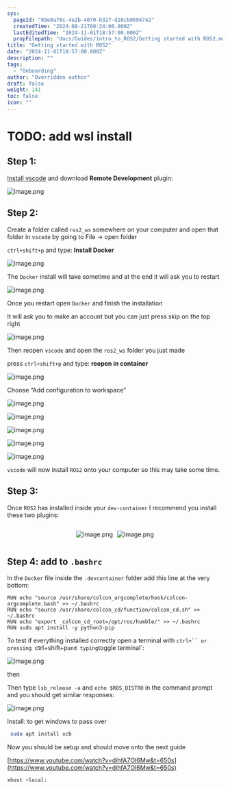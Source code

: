 ```yaml
---
sys:
  pageId: "89e0a78c-4e2b-4070-b327-d28cb0694742"
  createdTime: "2024-08-21T00:24:00.000Z"
  lastEditedTime: "2024-11-01T18:57:00.000Z"
  propFilepath: "docs/Guides/intro_to_ROS2/Getting started with ROS2.md"
title: "Getting started with ROS2"
date: "2024-11-01T18:57:00.000Z"
description: ""
tags:
  - "Onboarding"
author: "Overridden author"
draft: false
weight: 141
toc: false
icon: ""
---
```


# TODO: add wsl install

## Step 1:

[Install vscode](https://code.visualstudio.com/download) and download **Remote Development** plugin:

![image.png](https://prod-files-secure.s3.us-west-2.amazonaws.com/d518164a-d88e-44d1-a4ee-3adb3bd8bce0/efb52993-1881-4a40-b95e-6f020334f022/image.png?X-Amz-Algorithm=AWS4-HMAC-SHA256&X-Amz-Content-Sha256=UNSIGNED-PAYLOAD&X-Amz-Credential=ASIAZI2LB4662NN3RZBW%2F20250308%2Fus-west-2%2Fs3%2Faws4_request&X-Amz-Date=20250308T140135Z&X-Amz-Expires=3600&X-Amz-Security-Token=IQoJb3JpZ2luX2VjEBUaCXVzLXdlc3QtMiJHMEUCIDhNZYCLrqA7hQl9Ew%2F27D%2F4mJsxoORD%2BCQUsIs5wvhDAiEA%2FcdU8f5wtZE8KpWu14049%2BuTJeQGYrWG0uWFH4%2FyokEq%2FwMIXhAAGgw2Mzc0MjMxODM4MDUiDG0HBUKKUK63QF9sqyrcA7FhdUTBAJQxCus8rN5Jk9Vnzmd%2FT9eZQxqFWaDHk5sUh6Q5iEIuAvO51qaZnf%2FnFEQ9%2Fgfv4I1FiNXOA29wh%2BCZJoOcvlqYsBFbwRPUNiUAWK6kVQm3LABthfBkAxKzjpd8eGChjaSDINvW2ufm21m%2F90OGCYQ36gKiDmemQKS9hiysvl1nm6Yl5mXH1Iq9ikyo2VBuFrIhbI9ed8kaMT2NI2EQo%2FKTH8gCSKxCzLhnfoHlhxfpS7Ow0fwuQcaoGq9h7ES980MFzSh3LJszJyA32uUFChdD19W3oV76z%2F1lCIsiIxnOHN52fO9x%2FMzDQgy83etQbTofZdQ8uWGBxJCxbTOGBwKmNIrjLo3WlbL0dVY1ByXy9vfRzn6PMaIZgs63w%2F97r%2FUcQ0az8wkXMfZX2IbRp9Jyfgr8D6fnUeAbWWy3fthKEJtyhJd47IKp4qqzfaU%2FnkcAChKnD%2Bcr%2B%2FLjjIjaallYi2%2BljX78mxsdqfHDLZFdOfJ3wKJvRqsZw0ZYNw2%2BzYJfppaXPk%2BgTs4yso5VAs%2FtwDXykF0zzieeEwSBM9YZKuAGKIw1VGGT39W9YA7%2BiobBU2%2FwiUnCVC%2BpqUk0ijxqSbzQnPQSITMyx6qy5Jmw58JDtH1%2BMID1sL4GOqUBJQBtcC805fhbEABmQvs6gIpOzpwyaSTsDgsgMY0SiQzj5kc3ozLVLkzrOru5sDizK0olS7U3YAPpRkpajt8cwDQGOfeHOWsFKDm0gzcj27mycqYuLx%2FGfSdfK8kMJ7yx0%2BNTrt7VNUqIeHDKYFC0L%2FCnbM6rG81OEp2i3m%2FjBNhnWH54OTorjQVXjcC8NRlKq17faMYPVsvjInqBxFyFeNtJtiVP&X-Amz-Signature=e48e55a350ce4b5efd74ce622c3f09ae0bc6bbf2d13b7b471031aa1553a7a6ab&X-Amz-SignedHeaders=host&x-id=GetObject)

## Step 2:

Create a folder called `ros2_ws` somewhere on your computer and open that folder in `vscode` by going to File → open folder 

`ctrl+shift+p` and type: **Install Docker**

![image.png](https://prod-files-secure.s3.us-west-2.amazonaws.com/d518164a-d88e-44d1-a4ee-3adb3bd8bce0/2269dc0e-1cd5-47ff-bceb-c04ad9b2eab0/image.png?X-Amz-Algorithm=AWS4-HMAC-SHA256&X-Amz-Content-Sha256=UNSIGNED-PAYLOAD&X-Amz-Credential=ASIAZI2LB4662NN3RZBW%2F20250308%2Fus-west-2%2Fs3%2Faws4_request&X-Amz-Date=20250308T140135Z&X-Amz-Expires=3600&X-Amz-Security-Token=IQoJb3JpZ2luX2VjEBUaCXVzLXdlc3QtMiJHMEUCIDhNZYCLrqA7hQl9Ew%2F27D%2F4mJsxoORD%2BCQUsIs5wvhDAiEA%2FcdU8f5wtZE8KpWu14049%2BuTJeQGYrWG0uWFH4%2FyokEq%2FwMIXhAAGgw2Mzc0MjMxODM4MDUiDG0HBUKKUK63QF9sqyrcA7FhdUTBAJQxCus8rN5Jk9Vnzmd%2FT9eZQxqFWaDHk5sUh6Q5iEIuAvO51qaZnf%2FnFEQ9%2Fgfv4I1FiNXOA29wh%2BCZJoOcvlqYsBFbwRPUNiUAWK6kVQm3LABthfBkAxKzjpd8eGChjaSDINvW2ufm21m%2F90OGCYQ36gKiDmemQKS9hiysvl1nm6Yl5mXH1Iq9ikyo2VBuFrIhbI9ed8kaMT2NI2EQo%2FKTH8gCSKxCzLhnfoHlhxfpS7Ow0fwuQcaoGq9h7ES980MFzSh3LJszJyA32uUFChdD19W3oV76z%2F1lCIsiIxnOHN52fO9x%2FMzDQgy83etQbTofZdQ8uWGBxJCxbTOGBwKmNIrjLo3WlbL0dVY1ByXy9vfRzn6PMaIZgs63w%2F97r%2FUcQ0az8wkXMfZX2IbRp9Jyfgr8D6fnUeAbWWy3fthKEJtyhJd47IKp4qqzfaU%2FnkcAChKnD%2Bcr%2B%2FLjjIjaallYi2%2BljX78mxsdqfHDLZFdOfJ3wKJvRqsZw0ZYNw2%2BzYJfppaXPk%2BgTs4yso5VAs%2FtwDXykF0zzieeEwSBM9YZKuAGKIw1VGGT39W9YA7%2BiobBU2%2FwiUnCVC%2BpqUk0ijxqSbzQnPQSITMyx6qy5Jmw58JDtH1%2BMID1sL4GOqUBJQBtcC805fhbEABmQvs6gIpOzpwyaSTsDgsgMY0SiQzj5kc3ozLVLkzrOru5sDizK0olS7U3YAPpRkpajt8cwDQGOfeHOWsFKDm0gzcj27mycqYuLx%2FGfSdfK8kMJ7yx0%2BNTrt7VNUqIeHDKYFC0L%2FCnbM6rG81OEp2i3m%2FjBNhnWH54OTorjQVXjcC8NRlKq17faMYPVsvjInqBxFyFeNtJtiVP&X-Amz-Signature=0a0966f5353df89acf0abc4d65d500378f84e2d5616241e4b4c3440027b8cf1e&X-Amz-SignedHeaders=host&x-id=GetObject)

The `Docker` install will take sometime and at the end it will ask you to restart

![image.png](https://prod-files-secure.s3.us-west-2.amazonaws.com/d518164a-d88e-44d1-a4ee-3adb3bd8bce0/ed233f78-be33-4b1f-b89c-9c346c0e961e/image.png?X-Amz-Algorithm=AWS4-HMAC-SHA256&X-Amz-Content-Sha256=UNSIGNED-PAYLOAD&X-Amz-Credential=ASIAZI2LB4662NN3RZBW%2F20250308%2Fus-west-2%2Fs3%2Faws4_request&X-Amz-Date=20250308T140135Z&X-Amz-Expires=3600&X-Amz-Security-Token=IQoJb3JpZ2luX2VjEBUaCXVzLXdlc3QtMiJHMEUCIDhNZYCLrqA7hQl9Ew%2F27D%2F4mJsxoORD%2BCQUsIs5wvhDAiEA%2FcdU8f5wtZE8KpWu14049%2BuTJeQGYrWG0uWFH4%2FyokEq%2FwMIXhAAGgw2Mzc0MjMxODM4MDUiDG0HBUKKUK63QF9sqyrcA7FhdUTBAJQxCus8rN5Jk9Vnzmd%2FT9eZQxqFWaDHk5sUh6Q5iEIuAvO51qaZnf%2FnFEQ9%2Fgfv4I1FiNXOA29wh%2BCZJoOcvlqYsBFbwRPUNiUAWK6kVQm3LABthfBkAxKzjpd8eGChjaSDINvW2ufm21m%2F90OGCYQ36gKiDmemQKS9hiysvl1nm6Yl5mXH1Iq9ikyo2VBuFrIhbI9ed8kaMT2NI2EQo%2FKTH8gCSKxCzLhnfoHlhxfpS7Ow0fwuQcaoGq9h7ES980MFzSh3LJszJyA32uUFChdD19W3oV76z%2F1lCIsiIxnOHN52fO9x%2FMzDQgy83etQbTofZdQ8uWGBxJCxbTOGBwKmNIrjLo3WlbL0dVY1ByXy9vfRzn6PMaIZgs63w%2F97r%2FUcQ0az8wkXMfZX2IbRp9Jyfgr8D6fnUeAbWWy3fthKEJtyhJd47IKp4qqzfaU%2FnkcAChKnD%2Bcr%2B%2FLjjIjaallYi2%2BljX78mxsdqfHDLZFdOfJ3wKJvRqsZw0ZYNw2%2BzYJfppaXPk%2BgTs4yso5VAs%2FtwDXykF0zzieeEwSBM9YZKuAGKIw1VGGT39W9YA7%2BiobBU2%2FwiUnCVC%2BpqUk0ijxqSbzQnPQSITMyx6qy5Jmw58JDtH1%2BMID1sL4GOqUBJQBtcC805fhbEABmQvs6gIpOzpwyaSTsDgsgMY0SiQzj5kc3ozLVLkzrOru5sDizK0olS7U3YAPpRkpajt8cwDQGOfeHOWsFKDm0gzcj27mycqYuLx%2FGfSdfK8kMJ7yx0%2BNTrt7VNUqIeHDKYFC0L%2FCnbM6rG81OEp2i3m%2FjBNhnWH54OTorjQVXjcC8NRlKq17faMYPVsvjInqBxFyFeNtJtiVP&X-Amz-Signature=7af8e0fd14cd9d0d6c9609a21272f6c881c48a6d47b954db2f2a2ee23d4a5ee4&X-Amz-SignedHeaders=host&x-id=GetObject)

Once you restart open `Docker` and finish the installation

It will ask you to make an account but you can just press skip on the top right

![image.png](https://prod-files-secure.s3.us-west-2.amazonaws.com/d518164a-d88e-44d1-a4ee-3adb3bd8bce0/21010ad9-1659-4fd9-9f59-9932a09b2a3d/image.png?X-Amz-Algorithm=AWS4-HMAC-SHA256&X-Amz-Content-Sha256=UNSIGNED-PAYLOAD&X-Amz-Credential=ASIAZI2LB4662NN3RZBW%2F20250308%2Fus-west-2%2Fs3%2Faws4_request&X-Amz-Date=20250308T140135Z&X-Amz-Expires=3600&X-Amz-Security-Token=IQoJb3JpZ2luX2VjEBUaCXVzLXdlc3QtMiJHMEUCIDhNZYCLrqA7hQl9Ew%2F27D%2F4mJsxoORD%2BCQUsIs5wvhDAiEA%2FcdU8f5wtZE8KpWu14049%2BuTJeQGYrWG0uWFH4%2FyokEq%2FwMIXhAAGgw2Mzc0MjMxODM4MDUiDG0HBUKKUK63QF9sqyrcA7FhdUTBAJQxCus8rN5Jk9Vnzmd%2FT9eZQxqFWaDHk5sUh6Q5iEIuAvO51qaZnf%2FnFEQ9%2Fgfv4I1FiNXOA29wh%2BCZJoOcvlqYsBFbwRPUNiUAWK6kVQm3LABthfBkAxKzjpd8eGChjaSDINvW2ufm21m%2F90OGCYQ36gKiDmemQKS9hiysvl1nm6Yl5mXH1Iq9ikyo2VBuFrIhbI9ed8kaMT2NI2EQo%2FKTH8gCSKxCzLhnfoHlhxfpS7Ow0fwuQcaoGq9h7ES980MFzSh3LJszJyA32uUFChdD19W3oV76z%2F1lCIsiIxnOHN52fO9x%2FMzDQgy83etQbTofZdQ8uWGBxJCxbTOGBwKmNIrjLo3WlbL0dVY1ByXy9vfRzn6PMaIZgs63w%2F97r%2FUcQ0az8wkXMfZX2IbRp9Jyfgr8D6fnUeAbWWy3fthKEJtyhJd47IKp4qqzfaU%2FnkcAChKnD%2Bcr%2B%2FLjjIjaallYi2%2BljX78mxsdqfHDLZFdOfJ3wKJvRqsZw0ZYNw2%2BzYJfppaXPk%2BgTs4yso5VAs%2FtwDXykF0zzieeEwSBM9YZKuAGKIw1VGGT39W9YA7%2BiobBU2%2FwiUnCVC%2BpqUk0ijxqSbzQnPQSITMyx6qy5Jmw58JDtH1%2BMID1sL4GOqUBJQBtcC805fhbEABmQvs6gIpOzpwyaSTsDgsgMY0SiQzj5kc3ozLVLkzrOru5sDizK0olS7U3YAPpRkpajt8cwDQGOfeHOWsFKDm0gzcj27mycqYuLx%2FGfSdfK8kMJ7yx0%2BNTrt7VNUqIeHDKYFC0L%2FCnbM6rG81OEp2i3m%2FjBNhnWH54OTorjQVXjcC8NRlKq17faMYPVsvjInqBxFyFeNtJtiVP&X-Amz-Signature=67f1e3268ab3f9391f955837206677deb0d3c7fbc018292db834e60e02bac472&X-Amz-SignedHeaders=host&x-id=GetObject)

Then reopen `vscode` and open the `ros2_ws` folder you just made

press `ctrl+shift+p` and type: **reopen in container**

![image.png](https://prod-files-secure.s3.us-west-2.amazonaws.com/d518164a-d88e-44d1-a4ee-3adb3bd8bce0/4e93b8c2-41ad-488c-8095-c74205196118/image.png?X-Amz-Algorithm=AWS4-HMAC-SHA256&X-Amz-Content-Sha256=UNSIGNED-PAYLOAD&X-Amz-Credential=ASIAZI2LB4662NN3RZBW%2F20250308%2Fus-west-2%2Fs3%2Faws4_request&X-Amz-Date=20250308T140135Z&X-Amz-Expires=3600&X-Amz-Security-Token=IQoJb3JpZ2luX2VjEBUaCXVzLXdlc3QtMiJHMEUCIDhNZYCLrqA7hQl9Ew%2F27D%2F4mJsxoORD%2BCQUsIs5wvhDAiEA%2FcdU8f5wtZE8KpWu14049%2BuTJeQGYrWG0uWFH4%2FyokEq%2FwMIXhAAGgw2Mzc0MjMxODM4MDUiDG0HBUKKUK63QF9sqyrcA7FhdUTBAJQxCus8rN5Jk9Vnzmd%2FT9eZQxqFWaDHk5sUh6Q5iEIuAvO51qaZnf%2FnFEQ9%2Fgfv4I1FiNXOA29wh%2BCZJoOcvlqYsBFbwRPUNiUAWK6kVQm3LABthfBkAxKzjpd8eGChjaSDINvW2ufm21m%2F90OGCYQ36gKiDmemQKS9hiysvl1nm6Yl5mXH1Iq9ikyo2VBuFrIhbI9ed8kaMT2NI2EQo%2FKTH8gCSKxCzLhnfoHlhxfpS7Ow0fwuQcaoGq9h7ES980MFzSh3LJszJyA32uUFChdD19W3oV76z%2F1lCIsiIxnOHN52fO9x%2FMzDQgy83etQbTofZdQ8uWGBxJCxbTOGBwKmNIrjLo3WlbL0dVY1ByXy9vfRzn6PMaIZgs63w%2F97r%2FUcQ0az8wkXMfZX2IbRp9Jyfgr8D6fnUeAbWWy3fthKEJtyhJd47IKp4qqzfaU%2FnkcAChKnD%2Bcr%2B%2FLjjIjaallYi2%2BljX78mxsdqfHDLZFdOfJ3wKJvRqsZw0ZYNw2%2BzYJfppaXPk%2BgTs4yso5VAs%2FtwDXykF0zzieeEwSBM9YZKuAGKIw1VGGT39W9YA7%2BiobBU2%2FwiUnCVC%2BpqUk0ijxqSbzQnPQSITMyx6qy5Jmw58JDtH1%2BMID1sL4GOqUBJQBtcC805fhbEABmQvs6gIpOzpwyaSTsDgsgMY0SiQzj5kc3ozLVLkzrOru5sDizK0olS7U3YAPpRkpajt8cwDQGOfeHOWsFKDm0gzcj27mycqYuLx%2FGfSdfK8kMJ7yx0%2BNTrt7VNUqIeHDKYFC0L%2FCnbM6rG81OEp2i3m%2FjBNhnWH54OTorjQVXjcC8NRlKq17faMYPVsvjInqBxFyFeNtJtiVP&X-Amz-Signature=646c04142bb914e5510c76f3c6e16cb36500b659bfa965fcecd96771a6036a85&X-Amz-SignedHeaders=host&x-id=GetObject)

Choose “Add configuration to workspace”

![image.png](https://prod-files-secure.s3.us-west-2.amazonaws.com/d518164a-d88e-44d1-a4ee-3adb3bd8bce0/9560b282-5060-4989-ba37-97e7b2c22476/image.png?X-Amz-Algorithm=AWS4-HMAC-SHA256&X-Amz-Content-Sha256=UNSIGNED-PAYLOAD&X-Amz-Credential=ASIAZI2LB4662NN3RZBW%2F20250308%2Fus-west-2%2Fs3%2Faws4_request&X-Amz-Date=20250308T140135Z&X-Amz-Expires=3600&X-Amz-Security-Token=IQoJb3JpZ2luX2VjEBUaCXVzLXdlc3QtMiJHMEUCIDhNZYCLrqA7hQl9Ew%2F27D%2F4mJsxoORD%2BCQUsIs5wvhDAiEA%2FcdU8f5wtZE8KpWu14049%2BuTJeQGYrWG0uWFH4%2FyokEq%2FwMIXhAAGgw2Mzc0MjMxODM4MDUiDG0HBUKKUK63QF9sqyrcA7FhdUTBAJQxCus8rN5Jk9Vnzmd%2FT9eZQxqFWaDHk5sUh6Q5iEIuAvO51qaZnf%2FnFEQ9%2Fgfv4I1FiNXOA29wh%2BCZJoOcvlqYsBFbwRPUNiUAWK6kVQm3LABthfBkAxKzjpd8eGChjaSDINvW2ufm21m%2F90OGCYQ36gKiDmemQKS9hiysvl1nm6Yl5mXH1Iq9ikyo2VBuFrIhbI9ed8kaMT2NI2EQo%2FKTH8gCSKxCzLhnfoHlhxfpS7Ow0fwuQcaoGq9h7ES980MFzSh3LJszJyA32uUFChdD19W3oV76z%2F1lCIsiIxnOHN52fO9x%2FMzDQgy83etQbTofZdQ8uWGBxJCxbTOGBwKmNIrjLo3WlbL0dVY1ByXy9vfRzn6PMaIZgs63w%2F97r%2FUcQ0az8wkXMfZX2IbRp9Jyfgr8D6fnUeAbWWy3fthKEJtyhJd47IKp4qqzfaU%2FnkcAChKnD%2Bcr%2B%2FLjjIjaallYi2%2BljX78mxsdqfHDLZFdOfJ3wKJvRqsZw0ZYNw2%2BzYJfppaXPk%2BgTs4yso5VAs%2FtwDXykF0zzieeEwSBM9YZKuAGKIw1VGGT39W9YA7%2BiobBU2%2FwiUnCVC%2BpqUk0ijxqSbzQnPQSITMyx6qy5Jmw58JDtH1%2BMID1sL4GOqUBJQBtcC805fhbEABmQvs6gIpOzpwyaSTsDgsgMY0SiQzj5kc3ozLVLkzrOru5sDizK0olS7U3YAPpRkpajt8cwDQGOfeHOWsFKDm0gzcj27mycqYuLx%2FGfSdfK8kMJ7yx0%2BNTrt7VNUqIeHDKYFC0L%2FCnbM6rG81OEp2i3m%2FjBNhnWH54OTorjQVXjcC8NRlKq17faMYPVsvjInqBxFyFeNtJtiVP&X-Amz-Signature=a2b5a2713b6415b8e483b3ea53f0dced07282ab0e9dcf0c99fe51320fa6013df&X-Amz-SignedHeaders=host&x-id=GetObject)

![image.png](https://prod-files-secure.s3.us-west-2.amazonaws.com/d518164a-d88e-44d1-a4ee-3adb3bd8bce0/2ee63f81-886b-48e8-a553-dc6e5eac99e4/image.png?X-Amz-Algorithm=AWS4-HMAC-SHA256&X-Amz-Content-Sha256=UNSIGNED-PAYLOAD&X-Amz-Credential=ASIAZI2LB4662NN3RZBW%2F20250308%2Fus-west-2%2Fs3%2Faws4_request&X-Amz-Date=20250308T140135Z&X-Amz-Expires=3600&X-Amz-Security-Token=IQoJb3JpZ2luX2VjEBUaCXVzLXdlc3QtMiJHMEUCIDhNZYCLrqA7hQl9Ew%2F27D%2F4mJsxoORD%2BCQUsIs5wvhDAiEA%2FcdU8f5wtZE8KpWu14049%2BuTJeQGYrWG0uWFH4%2FyokEq%2FwMIXhAAGgw2Mzc0MjMxODM4MDUiDG0HBUKKUK63QF9sqyrcA7FhdUTBAJQxCus8rN5Jk9Vnzmd%2FT9eZQxqFWaDHk5sUh6Q5iEIuAvO51qaZnf%2FnFEQ9%2Fgfv4I1FiNXOA29wh%2BCZJoOcvlqYsBFbwRPUNiUAWK6kVQm3LABthfBkAxKzjpd8eGChjaSDINvW2ufm21m%2F90OGCYQ36gKiDmemQKS9hiysvl1nm6Yl5mXH1Iq9ikyo2VBuFrIhbI9ed8kaMT2NI2EQo%2FKTH8gCSKxCzLhnfoHlhxfpS7Ow0fwuQcaoGq9h7ES980MFzSh3LJszJyA32uUFChdD19W3oV76z%2F1lCIsiIxnOHN52fO9x%2FMzDQgy83etQbTofZdQ8uWGBxJCxbTOGBwKmNIrjLo3WlbL0dVY1ByXy9vfRzn6PMaIZgs63w%2F97r%2FUcQ0az8wkXMfZX2IbRp9Jyfgr8D6fnUeAbWWy3fthKEJtyhJd47IKp4qqzfaU%2FnkcAChKnD%2Bcr%2B%2FLjjIjaallYi2%2BljX78mxsdqfHDLZFdOfJ3wKJvRqsZw0ZYNw2%2BzYJfppaXPk%2BgTs4yso5VAs%2FtwDXykF0zzieeEwSBM9YZKuAGKIw1VGGT39W9YA7%2BiobBU2%2FwiUnCVC%2BpqUk0ijxqSbzQnPQSITMyx6qy5Jmw58JDtH1%2BMID1sL4GOqUBJQBtcC805fhbEABmQvs6gIpOzpwyaSTsDgsgMY0SiQzj5kc3ozLVLkzrOru5sDizK0olS7U3YAPpRkpajt8cwDQGOfeHOWsFKDm0gzcj27mycqYuLx%2FGfSdfK8kMJ7yx0%2BNTrt7VNUqIeHDKYFC0L%2FCnbM6rG81OEp2i3m%2FjBNhnWH54OTorjQVXjcC8NRlKq17faMYPVsvjInqBxFyFeNtJtiVP&X-Amz-Signature=b2c90af3a73e2ff94c09bc591120d410e9badd067e4582ba3dbc17cccbe0628a&X-Amz-SignedHeaders=host&x-id=GetObject)

![image.png](https://prod-files-secure.s3.us-west-2.amazonaws.com/d518164a-d88e-44d1-a4ee-3adb3bd8bce0/ae1580b2-b048-407e-aed9-b584224a7a04/image.png?X-Amz-Algorithm=AWS4-HMAC-SHA256&X-Amz-Content-Sha256=UNSIGNED-PAYLOAD&X-Amz-Credential=ASIAZI2LB4662NN3RZBW%2F20250308%2Fus-west-2%2Fs3%2Faws4_request&X-Amz-Date=20250308T140135Z&X-Amz-Expires=3600&X-Amz-Security-Token=IQoJb3JpZ2luX2VjEBUaCXVzLXdlc3QtMiJHMEUCIDhNZYCLrqA7hQl9Ew%2F27D%2F4mJsxoORD%2BCQUsIs5wvhDAiEA%2FcdU8f5wtZE8KpWu14049%2BuTJeQGYrWG0uWFH4%2FyokEq%2FwMIXhAAGgw2Mzc0MjMxODM4MDUiDG0HBUKKUK63QF9sqyrcA7FhdUTBAJQxCus8rN5Jk9Vnzmd%2FT9eZQxqFWaDHk5sUh6Q5iEIuAvO51qaZnf%2FnFEQ9%2Fgfv4I1FiNXOA29wh%2BCZJoOcvlqYsBFbwRPUNiUAWK6kVQm3LABthfBkAxKzjpd8eGChjaSDINvW2ufm21m%2F90OGCYQ36gKiDmemQKS9hiysvl1nm6Yl5mXH1Iq9ikyo2VBuFrIhbI9ed8kaMT2NI2EQo%2FKTH8gCSKxCzLhnfoHlhxfpS7Ow0fwuQcaoGq9h7ES980MFzSh3LJszJyA32uUFChdD19W3oV76z%2F1lCIsiIxnOHN52fO9x%2FMzDQgy83etQbTofZdQ8uWGBxJCxbTOGBwKmNIrjLo3WlbL0dVY1ByXy9vfRzn6PMaIZgs63w%2F97r%2FUcQ0az8wkXMfZX2IbRp9Jyfgr8D6fnUeAbWWy3fthKEJtyhJd47IKp4qqzfaU%2FnkcAChKnD%2Bcr%2B%2FLjjIjaallYi2%2BljX78mxsdqfHDLZFdOfJ3wKJvRqsZw0ZYNw2%2BzYJfppaXPk%2BgTs4yso5VAs%2FtwDXykF0zzieeEwSBM9YZKuAGKIw1VGGT39W9YA7%2BiobBU2%2FwiUnCVC%2BpqUk0ijxqSbzQnPQSITMyx6qy5Jmw58JDtH1%2BMID1sL4GOqUBJQBtcC805fhbEABmQvs6gIpOzpwyaSTsDgsgMY0SiQzj5kc3ozLVLkzrOru5sDizK0olS7U3YAPpRkpajt8cwDQGOfeHOWsFKDm0gzcj27mycqYuLx%2FGfSdfK8kMJ7yx0%2BNTrt7VNUqIeHDKYFC0L%2FCnbM6rG81OEp2i3m%2FjBNhnWH54OTorjQVXjcC8NRlKq17faMYPVsvjInqBxFyFeNtJtiVP&X-Amz-Signature=a18eb7abc9e110eb6a83aa2e8ce1ec36041df0144b199bfe6be00585335b080e&X-Amz-SignedHeaders=host&x-id=GetObject)

![image.png](https://prod-files-secure.s3.us-west-2.amazonaws.com/d518164a-d88e-44d1-a4ee-3adb3bd8bce0/53255b28-f75e-430f-b9e3-c0ac8577e42b/image.png?X-Amz-Algorithm=AWS4-HMAC-SHA256&X-Amz-Content-Sha256=UNSIGNED-PAYLOAD&X-Amz-Credential=ASIAZI2LB4662NN3RZBW%2F20250308%2Fus-west-2%2Fs3%2Faws4_request&X-Amz-Date=20250308T140135Z&X-Amz-Expires=3600&X-Amz-Security-Token=IQoJb3JpZ2luX2VjEBUaCXVzLXdlc3QtMiJHMEUCIDhNZYCLrqA7hQl9Ew%2F27D%2F4mJsxoORD%2BCQUsIs5wvhDAiEA%2FcdU8f5wtZE8KpWu14049%2BuTJeQGYrWG0uWFH4%2FyokEq%2FwMIXhAAGgw2Mzc0MjMxODM4MDUiDG0HBUKKUK63QF9sqyrcA7FhdUTBAJQxCus8rN5Jk9Vnzmd%2FT9eZQxqFWaDHk5sUh6Q5iEIuAvO51qaZnf%2FnFEQ9%2Fgfv4I1FiNXOA29wh%2BCZJoOcvlqYsBFbwRPUNiUAWK6kVQm3LABthfBkAxKzjpd8eGChjaSDINvW2ufm21m%2F90OGCYQ36gKiDmemQKS9hiysvl1nm6Yl5mXH1Iq9ikyo2VBuFrIhbI9ed8kaMT2NI2EQo%2FKTH8gCSKxCzLhnfoHlhxfpS7Ow0fwuQcaoGq9h7ES980MFzSh3LJszJyA32uUFChdD19W3oV76z%2F1lCIsiIxnOHN52fO9x%2FMzDQgy83etQbTofZdQ8uWGBxJCxbTOGBwKmNIrjLo3WlbL0dVY1ByXy9vfRzn6PMaIZgs63w%2F97r%2FUcQ0az8wkXMfZX2IbRp9Jyfgr8D6fnUeAbWWy3fthKEJtyhJd47IKp4qqzfaU%2FnkcAChKnD%2Bcr%2B%2FLjjIjaallYi2%2BljX78mxsdqfHDLZFdOfJ3wKJvRqsZw0ZYNw2%2BzYJfppaXPk%2BgTs4yso5VAs%2FtwDXykF0zzieeEwSBM9YZKuAGKIw1VGGT39W9YA7%2BiobBU2%2FwiUnCVC%2BpqUk0ijxqSbzQnPQSITMyx6qy5Jmw58JDtH1%2BMID1sL4GOqUBJQBtcC805fhbEABmQvs6gIpOzpwyaSTsDgsgMY0SiQzj5kc3ozLVLkzrOru5sDizK0olS7U3YAPpRkpajt8cwDQGOfeHOWsFKDm0gzcj27mycqYuLx%2FGfSdfK8kMJ7yx0%2BNTrt7VNUqIeHDKYFC0L%2FCnbM6rG81OEp2i3m%2FjBNhnWH54OTorjQVXjcC8NRlKq17faMYPVsvjInqBxFyFeNtJtiVP&X-Amz-Signature=8ef02c02cb7a81e2aae5c2600771d0392b3dd7739326f3e4c0e1a637c3e8e3ad&X-Amz-SignedHeaders=host&x-id=GetObject)

![image.png](https://prod-files-secure.s3.us-west-2.amazonaws.com/d518164a-d88e-44d1-a4ee-3adb3bd8bce0/7c562767-5af9-4ffb-97d1-327bcdf4ee00/image.png?X-Amz-Algorithm=AWS4-HMAC-SHA256&X-Amz-Content-Sha256=UNSIGNED-PAYLOAD&X-Amz-Credential=ASIAZI2LB4662NN3RZBW%2F20250308%2Fus-west-2%2Fs3%2Faws4_request&X-Amz-Date=20250308T140135Z&X-Amz-Expires=3600&X-Amz-Security-Token=IQoJb3JpZ2luX2VjEBUaCXVzLXdlc3QtMiJHMEUCIDhNZYCLrqA7hQl9Ew%2F27D%2F4mJsxoORD%2BCQUsIs5wvhDAiEA%2FcdU8f5wtZE8KpWu14049%2BuTJeQGYrWG0uWFH4%2FyokEq%2FwMIXhAAGgw2Mzc0MjMxODM4MDUiDG0HBUKKUK63QF9sqyrcA7FhdUTBAJQxCus8rN5Jk9Vnzmd%2FT9eZQxqFWaDHk5sUh6Q5iEIuAvO51qaZnf%2FnFEQ9%2Fgfv4I1FiNXOA29wh%2BCZJoOcvlqYsBFbwRPUNiUAWK6kVQm3LABthfBkAxKzjpd8eGChjaSDINvW2ufm21m%2F90OGCYQ36gKiDmemQKS9hiysvl1nm6Yl5mXH1Iq9ikyo2VBuFrIhbI9ed8kaMT2NI2EQo%2FKTH8gCSKxCzLhnfoHlhxfpS7Ow0fwuQcaoGq9h7ES980MFzSh3LJszJyA32uUFChdD19W3oV76z%2F1lCIsiIxnOHN52fO9x%2FMzDQgy83etQbTofZdQ8uWGBxJCxbTOGBwKmNIrjLo3WlbL0dVY1ByXy9vfRzn6PMaIZgs63w%2F97r%2FUcQ0az8wkXMfZX2IbRp9Jyfgr8D6fnUeAbWWy3fthKEJtyhJd47IKp4qqzfaU%2FnkcAChKnD%2Bcr%2B%2FLjjIjaallYi2%2BljX78mxsdqfHDLZFdOfJ3wKJvRqsZw0ZYNw2%2BzYJfppaXPk%2BgTs4yso5VAs%2FtwDXykF0zzieeEwSBM9YZKuAGKIw1VGGT39W9YA7%2BiobBU2%2FwiUnCVC%2BpqUk0ijxqSbzQnPQSITMyx6qy5Jmw58JDtH1%2BMID1sL4GOqUBJQBtcC805fhbEABmQvs6gIpOzpwyaSTsDgsgMY0SiQzj5kc3ozLVLkzrOru5sDizK0olS7U3YAPpRkpajt8cwDQGOfeHOWsFKDm0gzcj27mycqYuLx%2FGfSdfK8kMJ7yx0%2BNTrt7VNUqIeHDKYFC0L%2FCnbM6rG81OEp2i3m%2FjBNhnWH54OTorjQVXjcC8NRlKq17faMYPVsvjInqBxFyFeNtJtiVP&X-Amz-Signature=adfff75d5d00de87f1ecf2556389eed83af520009d8b8b363850fb5782c46a1b&X-Amz-SignedHeaders=host&x-id=GetObject)

`vscode` will now install `ROS2` onto your computer so this may take some time.

## Step 3:

Once `ROS2` has installed inside your `dev-container` I recommend you install these two plugins:

<div style="display: flex;flex-direction: row; column-gap:10px; max-width: 630px;justify-content: center;">
<div>

![image.png](https://prod-files-secure.s3.us-west-2.amazonaws.com/d518164a-d88e-44d1-a4ee-3adb3bd8bce0/3fc3d550-5a54-4ba1-ba6b-faa01cdb7369/image.png?X-Amz-Algorithm=AWS4-HMAC-SHA256&X-Amz-Content-Sha256=UNSIGNED-PAYLOAD&X-Amz-Credential=ASIAZI2LB4663ZZ7JP4F%2F20250308%2Fus-west-2%2Fs3%2Faws4_request&X-Amz-Date=20250308T140138Z&X-Amz-Expires=3600&X-Amz-Security-Token=IQoJb3JpZ2luX2VjEBIaCXVzLXdlc3QtMiJHMEUCICvSQyUro8osRLuzooPo1SeCpaSi8VPiqqmjjbH0mxmmAiEA1oseMo4gDUBvVHMMceP2kARLKYLB0yAzGdf6RlX0hmEq%2FwMIWxAAGgw2Mzc0MjMxODM4MDUiDOQ5erYHv2wxguOUIyrcA81x4lsw0M7wZvV%2Fdbga8FiJF1DZ31LjjLnH4jhmY2aUJC8AxgKnqrAz1J%2F5cNyN7Fnu%2FgujUFioYwXBhP9mRBIzxiBRlF1VYNo%2B9FYz%2F%2FokXTSW7ckTNz%2BRZNpfYXFO%2FrqHOuAZSUIBk%2FNtQ5msLkcjXvo2vxyPqsQX9pTnoI0XxcrSNF%2BMDpzGiUi04Uy63iYSyNIEpDiFGYW1XUSold4cJsY5EeGekwV939mrcwC6ioFw4HnaemFPf6JlUWHJLpGfgoBbuU5wEK4JzHa21quN94IDcbd8bTCofRX9VZIYIF8a1wsdanRPP4r%2Bpob8ZNx9FZqHOlQSNcMHS1fUzORIiGLyq%2BzPuaHB4fiPDYQvykUhAd2%2BbzaUK3h84C8fSxA36LFBytuOVaxi%2BUOPtXIBxS%2FGwntPns2wFZFE%2BKCHRxETaCNeTSm7iSRkPAhSJ2sE2vSTs1cSRqpfIacAFrUD%2BpNmZGfYQ35mYb1WWVGZOgWvSszIly%2BmRGWFr7vx8RZ7EG6LUrjMm1c5ovDkNBJeCw7e2pIgelkuqNsCpIJVmWX5qw1lFuh8nsyMCRgbtRaJp5b2lUuEGTGxRsK57DSq4Y%2BbGO8UNwXALPsYQu4bpLnQnP2axxShVyYcMP%2BwsL4GOqUBG2c%2BNtJZCYpjVTiHXPR%2BNjBH4LXiGjs7ewgPBea6TAXBTN6UMtxErp2Ko2vQcMeK0%2BbWzCLmU%2FEvbL5ctyDT5SBzqSBbe3zEhM1AmoqybY43V%2FN4ekHkvZ4%2FxEHNDLMSKlFwJU%2FNgKK4sb7DK%2BWghXWUF4WQluDpBMhWelFS4E%2BhdT7sT4HyCrsXp9zYy%2BEpeihCiAsCnPDFdnhKOvMSg2qyCfIi&X-Amz-Signature=30f90ca7fee674891f07e686307ac39387ea71c4c2e7f723e7cbf67590412830&X-Amz-SignedHeaders=host&x-id=GetObject)

</div>
<div>

![image.png](https://prod-files-secure.s3.us-west-2.amazonaws.com/d518164a-d88e-44d1-a4ee-3adb3bd8bce0/d994cc66-13c2-4093-a5a3-f84cf4601a82/image.png?X-Amz-Algorithm=AWS4-HMAC-SHA256&X-Amz-Content-Sha256=UNSIGNED-PAYLOAD&X-Amz-Credential=ASIAZI2LB466TWNID622%2F20250308%2Fus-west-2%2Fs3%2Faws4_request&X-Amz-Date=20250308T140139Z&X-Amz-Expires=3600&X-Amz-Security-Token=IQoJb3JpZ2luX2VjEBUaCXVzLXdlc3QtMiJHMEUCIQDrEn3CfvlYG9en3%2B4ezJhBk3llJLKMEaKAqQng5PzN%2FAIgLYWn3p1zo7v02umRIDuIEj%2F8qWaSn9I5Nj9G%2FjhX5z0q%2FwMIXhAAGgw2Mzc0MjMxODM4MDUiDMmOkbriLzDcLUR8mircA1qxST4bBXSmUzXwzRugFVR7QFn4c31aI%2Bt1%2FfSi0IgXf95oxT%2FW%2BBb8uC36EPr%2B%2B6ma10vf72xAGHi2YV6XeJg5QLyk2bd2k4RFZq4i2CVL2DvUa1O5qBi0K81wTqYTWB9%2FLxbjOE9V3%2B5hG2tV8Qd8ExWzFNHQPvFkRqQlHjdZOewHnDGXtqQhSgsZesVUMmaKy5RADOzktb75%2F33Bri%2Felj6JDzaF88kkPiAJwoyIhF785YaKswwWqpBbCay59PLHtgVqT92cEU0u5IjRGtAX%2FJQ9Z%2Fy23eYnohSuhz4sd%2Ffq3KYSaWKdCsi38PdSuzAwBlfUxEemeUbKiGXrl7E4ndeKOvUQmEfs6ErJN9YPLPgev4zlJs7wTcTESisdw1bB%2FjwvTQtroeA6Gtem8ng3taFCfAVM0C%2B3NwEW8sJvmjikD2TScHxp8m%2BeIz7uUTVw1n9%2FYCUeaFl8m3TJAWDJveDF7GQktsg7WAXDiepcqmLEr5BzM1RYp2BMsknOpIyJACH6P5XPq8DrzsqIuNP4w%2Fa6p4v5ftf48%2BZmYgFpiYkMGchvmFGwh0wTjJVxPOyQjrimn8ICNmMpDb4Y9Z76h7Br691m0rXzaI3mzyNpaYlk%2Fpr8nf3BnOnAMP38sL4GOqUB91sZgR9BXfwk3iwHAls963vMl3Cvo6Tae7f6b2nTHbzWpfn3MObvu1DcGkubdmarTPT3T6gQwjIRcMrWeXJkg%2B04Gr1Qe0JCpY8DwvX9KBsYqER%2BL918xtGmi0xxq0HcYpIcZvfk4PNDlfoiOjwkqQ5Di%2BUKM%2BLzOvwGNA0iRuQ9pggGd2C4NeFf2jlrqkqPQo4fcVdDVSnj%2F6oUytmqqrcEoj43&X-Amz-Signature=1e1a51c079bd20885455ed92634af7af60b09ee385fbbd3f8da43ae8dc4810c9&X-Amz-SignedHeaders=host&x-id=GetObject)

</div>
</div>

## Step 4: add to `.bashrc`

In the `Docker` file inside the `.devcontainer` folder add this line at the very bottom: 

```docker
RUN echo "source /usr/share/colcon_argcomplete/hook/colcon-argcomplete.bash" >> ~/.bashrc
RUN echo "source /usr/share/colcon_cd/function/colcon_cd.sh" >> ~/.bashrc
RUN echo "export _colcon_cd_root=/opt/ros/humble/" >> ~/.bashrc
RUN sudo apt install -y python3-pip 
```

To test if everything installed correctly open a terminal with `ctrl+`` or pressing `ctrl+shift+p` and typing `toggle terminal`:

![image.png](https://prod-files-secure.s3.us-west-2.amazonaws.com/d518164a-d88e-44d1-a4ee-3adb3bd8bce0/6a4943d8-b04e-4c02-9a58-775f3384d1a5/image.png?X-Amz-Algorithm=AWS4-HMAC-SHA256&X-Amz-Content-Sha256=UNSIGNED-PAYLOAD&X-Amz-Credential=ASIAZI2LB4662NN3RZBW%2F20250308%2Fus-west-2%2Fs3%2Faws4_request&X-Amz-Date=20250308T140135Z&X-Amz-Expires=3600&X-Amz-Security-Token=IQoJb3JpZ2luX2VjEBUaCXVzLXdlc3QtMiJHMEUCIDhNZYCLrqA7hQl9Ew%2F27D%2F4mJsxoORD%2BCQUsIs5wvhDAiEA%2FcdU8f5wtZE8KpWu14049%2BuTJeQGYrWG0uWFH4%2FyokEq%2FwMIXhAAGgw2Mzc0MjMxODM4MDUiDG0HBUKKUK63QF9sqyrcA7FhdUTBAJQxCus8rN5Jk9Vnzmd%2FT9eZQxqFWaDHk5sUh6Q5iEIuAvO51qaZnf%2FnFEQ9%2Fgfv4I1FiNXOA29wh%2BCZJoOcvlqYsBFbwRPUNiUAWK6kVQm3LABthfBkAxKzjpd8eGChjaSDINvW2ufm21m%2F90OGCYQ36gKiDmemQKS9hiysvl1nm6Yl5mXH1Iq9ikyo2VBuFrIhbI9ed8kaMT2NI2EQo%2FKTH8gCSKxCzLhnfoHlhxfpS7Ow0fwuQcaoGq9h7ES980MFzSh3LJszJyA32uUFChdD19W3oV76z%2F1lCIsiIxnOHN52fO9x%2FMzDQgy83etQbTofZdQ8uWGBxJCxbTOGBwKmNIrjLo3WlbL0dVY1ByXy9vfRzn6PMaIZgs63w%2F97r%2FUcQ0az8wkXMfZX2IbRp9Jyfgr8D6fnUeAbWWy3fthKEJtyhJd47IKp4qqzfaU%2FnkcAChKnD%2Bcr%2B%2FLjjIjaallYi2%2BljX78mxsdqfHDLZFdOfJ3wKJvRqsZw0ZYNw2%2BzYJfppaXPk%2BgTs4yso5VAs%2FtwDXykF0zzieeEwSBM9YZKuAGKIw1VGGT39W9YA7%2BiobBU2%2FwiUnCVC%2BpqUk0ijxqSbzQnPQSITMyx6qy5Jmw58JDtH1%2BMID1sL4GOqUBJQBtcC805fhbEABmQvs6gIpOzpwyaSTsDgsgMY0SiQzj5kc3ozLVLkzrOru5sDizK0olS7U3YAPpRkpajt8cwDQGOfeHOWsFKDm0gzcj27mycqYuLx%2FGfSdfK8kMJ7yx0%2BNTrt7VNUqIeHDKYFC0L%2FCnbM6rG81OEp2i3m%2FjBNhnWH54OTorjQVXjcC8NRlKq17faMYPVsvjInqBxFyFeNtJtiVP&X-Amz-Signature=ca57b11ffb9272aad7beccd64236339956557ed8a61a33a45112975316d66a9a&X-Amz-SignedHeaders=host&x-id=GetObject)

then 

Then type `lsb_release -a` and `echo $ROS_DISTRO` in the command prompt and you should get similar responses:

![image.png](https://prod-files-secure.s3.us-west-2.amazonaws.com/d518164a-d88e-44d1-a4ee-3adb3bd8bce0/3e635dec-a805-4e85-8b9e-d000e5b71a4e/image.png?X-Amz-Algorithm=AWS4-HMAC-SHA256&X-Amz-Content-Sha256=UNSIGNED-PAYLOAD&X-Amz-Credential=ASIAZI2LB4662NN3RZBW%2F20250308%2Fus-west-2%2Fs3%2Faws4_request&X-Amz-Date=20250308T140135Z&X-Amz-Expires=3600&X-Amz-Security-Token=IQoJb3JpZ2luX2VjEBUaCXVzLXdlc3QtMiJHMEUCIDhNZYCLrqA7hQl9Ew%2F27D%2F4mJsxoORD%2BCQUsIs5wvhDAiEA%2FcdU8f5wtZE8KpWu14049%2BuTJeQGYrWG0uWFH4%2FyokEq%2FwMIXhAAGgw2Mzc0MjMxODM4MDUiDG0HBUKKUK63QF9sqyrcA7FhdUTBAJQxCus8rN5Jk9Vnzmd%2FT9eZQxqFWaDHk5sUh6Q5iEIuAvO51qaZnf%2FnFEQ9%2Fgfv4I1FiNXOA29wh%2BCZJoOcvlqYsBFbwRPUNiUAWK6kVQm3LABthfBkAxKzjpd8eGChjaSDINvW2ufm21m%2F90OGCYQ36gKiDmemQKS9hiysvl1nm6Yl5mXH1Iq9ikyo2VBuFrIhbI9ed8kaMT2NI2EQo%2FKTH8gCSKxCzLhnfoHlhxfpS7Ow0fwuQcaoGq9h7ES980MFzSh3LJszJyA32uUFChdD19W3oV76z%2F1lCIsiIxnOHN52fO9x%2FMzDQgy83etQbTofZdQ8uWGBxJCxbTOGBwKmNIrjLo3WlbL0dVY1ByXy9vfRzn6PMaIZgs63w%2F97r%2FUcQ0az8wkXMfZX2IbRp9Jyfgr8D6fnUeAbWWy3fthKEJtyhJd47IKp4qqzfaU%2FnkcAChKnD%2Bcr%2B%2FLjjIjaallYi2%2BljX78mxsdqfHDLZFdOfJ3wKJvRqsZw0ZYNw2%2BzYJfppaXPk%2BgTs4yso5VAs%2FtwDXykF0zzieeEwSBM9YZKuAGKIw1VGGT39W9YA7%2BiobBU2%2FwiUnCVC%2BpqUk0ijxqSbzQnPQSITMyx6qy5Jmw58JDtH1%2BMID1sL4GOqUBJQBtcC805fhbEABmQvs6gIpOzpwyaSTsDgsgMY0SiQzj5kc3ozLVLkzrOru5sDizK0olS7U3YAPpRkpajt8cwDQGOfeHOWsFKDm0gzcj27mycqYuLx%2FGfSdfK8kMJ7yx0%2BNTrt7VNUqIeHDKYFC0L%2FCnbM6rG81OEp2i3m%2FjBNhnWH54OTorjQVXjcC8NRlKq17faMYPVsvjInqBxFyFeNtJtiVP&X-Amz-Signature=14cc94eb8b9400bdb7878efe3ba65d4c35669ef161e7592dcf920310740af332&X-Amz-SignedHeaders=host&x-id=GetObject)

Install:  to get windows to pass over

```bash
 sudo apt install xcb
```

Now you should be setup and should move onto the next guide 

[https://www.youtube.com/watch?v=dihfA7Ol6Mw&t=650s](https://www.youtube.com/watch?v=dihfA7Ol6Mw&t=650s)

```python
xhost +local:
```
